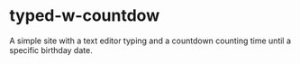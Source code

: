 # typed-w-countdow
A simple site with a text editor typing and a countdown counting time until a specific birthday date.
